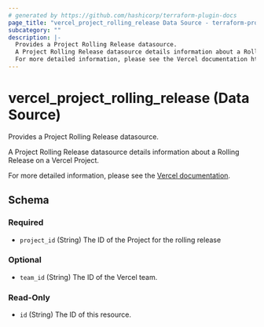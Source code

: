 ```yaml
---
# generated by https://github.com/hashicorp/terraform-plugin-docs
page_title: "vercel_project_rolling_release Data Source - terraform-provider-vercel"
subcategory: ""
description: |-
  Provides a Project Rolling Release datasource.
  A Project Rolling Release datasource details information about a Rolling Release on a Vercel Project.
  For more detailed information, please see the Vercel documentation https://vercel.com/docs/rolling-releases.
---
```


# vercel_project_rolling_release (Data Source)

Provides a Project Rolling Release datasource.

A Project Rolling Release datasource details information about a Rolling Release on a Vercel Project.

For more detailed information, please see the [Vercel documentation](https://vercel.com/docs/rolling-releases).



<!-- schema generated by tfplugindocs -->
## Schema

### Required

- `project_id` (String) The ID of the Project for the rolling release

### Optional

- `team_id` (String) The ID of the Vercel team.

### Read-Only

- `id` (String) The ID of this resource.
